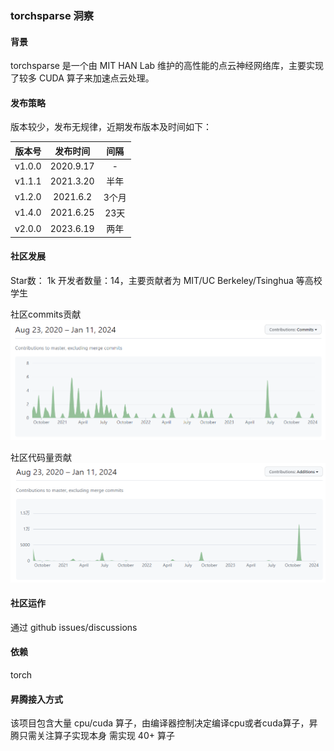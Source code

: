 ### torchsparse 洞察

#### 背景

torchsparse 是一个由 MIT HAN Lab 维护的高性能的点云神经网络库，主要实现了较多 CUDA 算子来加速点云处理。

#### 发布策略

版本较少，发布无规律，近期发布版本及时间如下：

| 版本号 | 发布时间 | 间隔 |
| :----: | :----: | :----: |  
| v1.0.0 | 2020.9.17 | - |
| v1.1.1 | 2021.3.20 | 半年 |
| v1.2.0 | 2021.6.2 | 3个月 |
| v1.4.0 | 2021.6.25 | 23天 |
| v2.0.0 | 2023.6.19 | 两年 |

#### 社区发展
Star数： 1k 
开发者数量：14，主要贡献者为 MIT/UC Berkeley/Tsinghua 等高校学生

社区commits贡献
![Alt text](https://raw.githubusercontent.com/wangshuai09/blog_img/main/images/20240111095344.png)

社区代码量贡献
![Alt text](https://raw.githubusercontent.com/wangshuai09/blog_img/main/images/20240111095440.png)

#### 社区运作
通过 github issues/discussions

#### 依赖
torch

#### 昇腾接入方式
该项目包含大量 cpu/cuda 算子，由编译器控制决定编译cpu或者cuda算子，昇腾只需关注算子实现本身
需实现 40+ 算子
